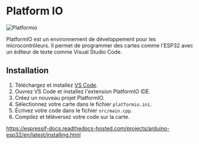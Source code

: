 # Platform IO

![Platformio](https://cdn.platformio.org/images/platformio-logo.17fdc3bc.png)

PlatformIO est un environnement de développement pour les microcontrôleurs. Il permet de programmer des cartes comme l'ESP32 avec un éditeur de texte comme Visual Studio Code.

## Installation

1. Téléchargez et installez [VS Code](https://code.visualstudio.com/).
2. Ouvrez VS Code et installez l'extension PlatformIO IDE.
3. Créez un nouveau projet PlatformIO.
4. Sélectionnez votre carte dans le fichier `platformio.ini`.
5. Écrivez votre code dans le fichier `src/main.cpp`.
6. Compilez et téléversez votre code sur la carte.

https://espressif-docs.readthedocs-hosted.com/projects/arduino-esp32/en/latest/installing.html